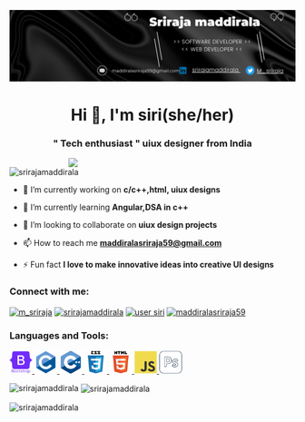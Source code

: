 ![logo](https://github.com/srirajamaddirala/srirajamaddirala/blob/main/banner.png)
<h1 align="center">Hi 👋, I'm siri(she/her) </h1>
<h3 align="center">" Tech enthusiast " uiux designer from India </h3>

<image align="right"   width = "400" src = " https://cdn.dribbble.com/users/1364029/screenshots/16093268/media/68e82a7fb4904614a9066d6b540c14b2.gif " >

<p align="left"> <img src="https://komarev.com/ghpvc/?username=srirajamaddirala&label=Profile%20views&color=0e75b6&style=flat" alt="srirajamaddirala" /> </p>

- 🔭 I’m currently working on **c/c++,html, uiux designs**

- 🌱 I’m currently learning **Angular,DSA in c++**

- 👯 I’m looking to collaborate on **uiux design projects**

- 📫 How to reach me **maddiralasriraja59@gmail.com**

- ⚡ Fun fact **I love to make innovative ideas into creative UI designs**

<h3 align="left">Connect with me: </h3>
<p align="left">
<a href="https://twitter.com/m_sriraja" target="blank"><img align="center" src="https://raw.githubusercontent.com/rahuldkjain/github-profile-readme-generator/master/src/images/icons/Social/twitter.svg" alt=" m_sriraja " height="30" width="40" /></a>
<a href="https://linkedin.com/in/srirajamaddirala" target="blank"><img align="center" src="https://raw.githubusercontent.com/rahuldkjain/github-profile-readme-generator/master/src/images/icons/Social/linked-in-alt.svg" alt=" srirajamaddirala " height="30" width="40" /></a>
<a href="https://stackoverflow.com/users/user siri" target="blank"><img align="center" src="https://raw.githubusercontent.com/rahuldkjain/github-profile-readme-generator/master/src/images/icons/Social/stack-overflow.svg" alt=" user siri " height="30" width="40" /></a>
<a href="https://www.leetcode.com/maddiralasriraja59" target="blank"><img align="center" src="https://raw.githubusercontent.com/rahuldkjain/github-profile-readme-generator/master/src/images/icons/Social/leet-code.svg" alt=" maddiralasriraja59 " height="30" width="40" /></a>
</p>

<h3 align="left">Languages and Tools:</h3>
<p align="left"> <a href="https://getbootstrap.com" target="_blank" rel="noreferrer"> <img src="https://raw.githubusercontent.com/devicons/devicon/master/icons/bootstrap/bootstrap-plain-wordmark.svg" alt=" bootstrap " width="40" height="40"/> </a> <a href="https://www.cprogramming.com/" target="_blank" rel="noreferrer"> <img src="https://raw.githubusercontent.com/devicons/devicon/master/icons/c/c-original.svg" alt="c" width="40" height="40"/> </a> <a href="https://www.w3schools.com/cpp/" target="_blank" rel="noreferrer"> <img src="https://raw.githubusercontent.com/devicons/devicon/master/icons/cplusplus/cplusplus-original.svg" alt="cplusplus " width="40" height="40"/> </a> <a href="https://www.w3schools.com/css/" target="_blank" rel="noreferrer"> <img src="https://raw.githubusercontent.com/devicons/devicon/master/icons/css3/css3-original-wordmark.svg" alt=" css3 " width="40" height="40"/> </a> <a href="https://www.w3.org/html/" target="_blank" rel="noreferrer"> <img src="https://raw.githubusercontent.com/devicons/devicon/master/icons/html5/html5-original-wordmark.svg" alt=" html5 " width="40" height="40"/> </a> <a href="https://developer.mozilla.org/en-US/docs/Web/JavaScript" target="_blank" rel="noreferrer"> <img src="https://raw.githubusercontent.com/devicons/devicon/master/icons/javascript/javascript-original.svg" alt=" javascript " width="40" height="40"/> </a> <a href="https://www.photoshop.com/en" target="_blank" rel="noreferrer"> <img src="https://raw.githubusercontent.com/devicons/devicon/master/icons/photoshop/photoshop-line.svg" alt=" photoshop " width="40" height="40"/> </a> </p>

<p><img align="left" src="https://github-readme-stats.vercel.app/api/top-langs?username=srirajamaddirala&show_icons=true&locale=en&layout=compact" alt="srirajamaddirala" /></p>

<p>&nbsp;<img align="center" src="https://github-readme-stats.vercel.app/api?username=srirajamaddirala&show_icons=true&locale=en" alt="srirajamaddirala" /></p>

<p><img align="center" src="https://github-readme-streak-stats.herokuapp.com/?user=srirajamaddirala&" alt="srirajamaddirala" /></p>


